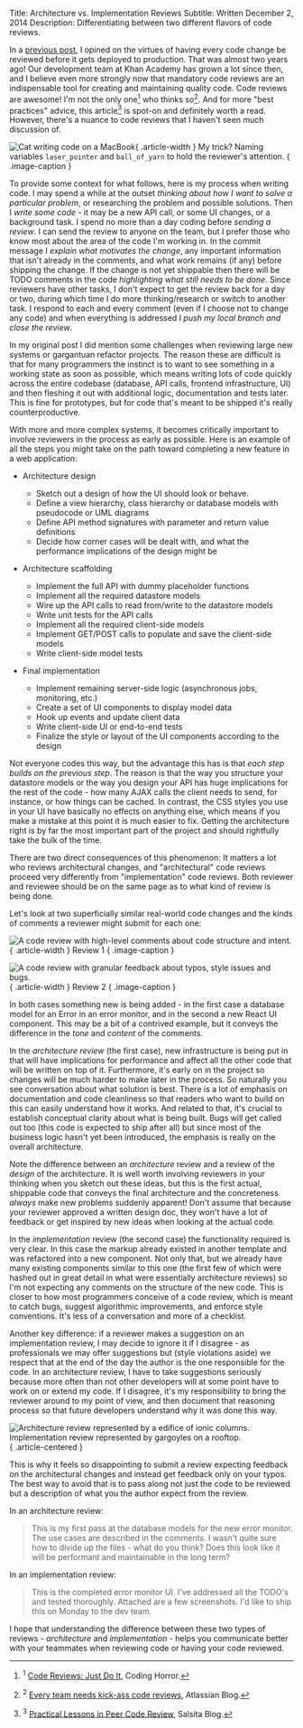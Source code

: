 Title: Architecture vs. Implementation Reviews
Subtitle: Written December 2, 2014
Description: Differentiating between two different flavors of code reviews.

In a [previous post](./13-03-14-code-reviews.html), I opined on the virtues of
having every code change be reviewed before it gets deployed to production. That
was almost two years ago! Our development team at Khan Academy has grown a lot
since then, and I believe even more strongly now that mandatory code reviews are
an indispensable tool for creating and maintaining quality code. Code reviews
are awesome! I'm not the only one[^1] who thinks so[^2]. And for more "best
practices" advice, this article[^3] is spot-on and definitely worth a read.
However, there's a nuance to code reviews that I haven't seen much discussion
of.

[^1]: <sup>1</sup> [Code Reviews: Just Do It](https://blog.codinghorror.com/code-reviews-just-do-it/), Coding Horror.
[^2]: <sup>2</sup> [Every team needs kick-ass code
reviews](https://www.atlassian.com/blog/archives/every-team-needs-kick-ass-code-reviews),
Atlassian Blog.
[^3]: <sup>3</sup> [Practical Lessons in Peer Code
Review](https://blog.salsita.ai/practical-lessons-in-peer-code-review/), Salsita
Blog.

![Cat writing code on a MacBook](../images/14-12-02/cat_review.jpg){ .article-width }
My trick? Naming variables `laser_pointer` and `ball_of_yarn` to hold the
reviewer's attention.
{ .image-caption }


To provide some context for what follows, here is my process when writing code.
I may spend a while at the outset *thinking about how I want to solve a
particular problem*, or researching the problem and possible solutions. Then I
*write some code* - it may be a new API call, or some UI changes, or a background
task. I spend no more than a day coding before *sending a review*. I can send the
review to anyone on the team, but I prefer those who know most about the area of
the code I'm working in. In the commit message I *explain what motivates the
change*, any important information that isn't already in the comments, and what
work remains (if any) before shipping the change. If the change is not yet
shippable then there will be TODO comments in the code *highlighting what still
needs to be done*. Since reviewers have other tasks, I don't expect to get the
review back for a day or two, during which time I do more thinking/research or
switch to another task. I respond to each and every comment (even if I choose
not to change any code) and when everything is addressed I *push my local branch
and close the review*.

In my original post I did mention some challenges when reviewing large new
systems or gargantuan refactor projects. The reason these are difficult is that
for many programmers the instinct is to want to see something in a working state
as soon as possible, which means writing lots of code quickly across the entire
codebase (database, API calls, frontend infrastructure, UI) and then fleshing it
out with additional logic, documentation and tests later. This is fine for
prototypes, but for code that's meant to be shipped it's really
counterproductive.

With more and more complex systems, it becomes critically important to involve
reviewers in the process as early as possible. Here is an example of all the
steps you might take on the path toward completing a new feature in a web
application:

* Architecture design
    * Sketch out a design of how the UI should look or behave.
    * Define a view hierarchy, class hierarchy or database models with pseudocode or UML diagrams
    * Define API method signatures with parameter and return value definitions
    * Decide how corner cases will be dealt with, and what the performance implications of the design might be

* Architecture scaffolding
    * Implement the full API with dummy placeholder functions
    * Implement all the required datastore models
    * Wire up the API calls to read from/write to the datastore models
    * Write unit tests for the API calls
    * Implement all the required client-side models
    * Implement GET/POST calls to populate and save the client-side models
    * Write client-side model tests

* Final implementation
    * Implement remaining server-side logic (asynchronous jobs, monitoring, etc.)
    * Create a set of UI components to display model data
    * Hook up events and update client data
    * Write client-side UI or end-to-end tests
    * Finalize the style or layout of the UI components according to the design

Not everyone codes this way, but the advantage this has is that *each step builds
on the previous step*. The reason is that the way you structure your datastore
models or the way you design your API has huge implications for the rest of the
code - how many AJAX calls the client needs to send, for instance, or how things
can be cached. In contrast, the CSS styles you use in your UI have basically no
effects on anything else, which means if you make a mistake at this point it is
much easier to fix. Getting the architecture right is by far the most important
part of the project and should rightfully take the bulk of the time.

There are two direct consequences of this phenomenon: It matters a lot who
reviews architectural changes, and "architectural" code reviews proceed very
differently from "implementation" code reviews. Both reviewer and reviewee
should be on the same page as to what kind of review is being done.

Let's look at two superficially similar real-world code changes and the kinds of
comments a reviewer might submit for each one:

![A code review with high-level comments about code structure and
intent.](../images/14-12-02/review-1.png){ .article-width }
Review 1
{ .image-caption }

![A code review with granular feedback about typos, style issues and
bugs.](../images/14-12-02/review-2.png){ .article-width }
Review 2
{ .image-caption }

In both cases something new is being added - in the first case a database model
for an Error in an error monitor, and in the second a new React UI component.
This may be a bit of a contrived example, but it conveys the difference in the
*tone* and *content* of the comments.

In the *architecture review* (the first case), new infrastructure is being put in
that will have implications for performance and affect all the other code that
will be written on top of it. Furthermore, it's early on in the project so
changes will be much harder to make later in the process. So naturally you see
conversation about what solution is best. There is a lot of emphasis on
documentation and code cleanliness so that readers who want to build on this can
easily understand how it works. And related to that, it's crucial to establish
conceptual clarity about what is being built. Bugs will get called out too (this
code is expected to ship after all) but since most of the business logic hasn't
yet been introduced, the emphasis is really on the overall architecture.

Note the difference between an *architecture* review and a review of the
*design* of the architecture. It is well worth involving reviewers in your
thinking when you sketch out these ideas, but this is the first actual,
shippable code that conveys the final architecture and the concreteness *always*
make new problems suddenly apparent! Don't assume that because your reviewer
approved a written design doc, they won't have a lot of feedback or get inspired
by new ideas when looking at the actual code.

In the *implementation* review (the second case) the functionality required is
very clear. In this case the markup already existed in another template and was
refactored into a new component. Not only that, but we already have many
existing components similar to this one (the first few of which were hashed out
in great detail in what were essentially architecture reviews) so I'm not
expecting any comments on the structure of the new code. This is closer to how
most programmers conceive of a code review, which is meant to catch bugs,
suggest algorithmic improvements, and enforce style conventions. It's less of a
conversation and more of a checklist.

Another key difference: if a reviewer makes a suggestion on an implementation
review, I may decide to ignore it if I disagree - as professionals we may offer
suggestions but (style violations aside) we respect that at the end of the day
the author is the one responsible for the code. In an architecture review, I
have to take suggestions seriously because more often than not other developers
will at some point have to work on or extend my code. If I disagree, it's my
responsibility to bring the reviewer around to my point of view, and then
document that reasoning process so that future developers understand why it was
done this way.

![Architecture review represented by a edifice of ionic columns. Implementation
review represented by gargoyles on a rooftop.](../images/14-12-02/gargoyle.jpg){ .article-centered }

This is why it feels so disappointing to submit a review expecting feedback on
the architectural changes and instead get feedback only on your typos. The best
way to avoid that is to pass along not just the code to be reviewed but a
description of what you the author expect from the review.

In an architecture review:

> This is my first pass at the database models for the new error monitor. The
> use cases are described in the comments. I wasn't quite sure how to divide up
> the files - what do you think? Does this look like it will be performant and
> maintainable in the long term? 

In an implementation review:

> This is the completed error monitor UI. I've addressed all the TODO's and
> tested thoroughly. Attached are a few screenshots. I'd like to ship this on
> Monday to the dev team.

I hope that understanding the difference between these two types of reviews -
*architecture* and *implementation* - helps you communicate better with your
teammates when reviewing code or having your code reviewed.